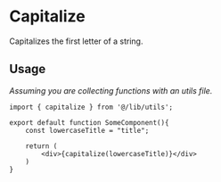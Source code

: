 # Capitalize

Capitalizes the first letter of a string.

## Usage

*Assuming you are collecting functions with an utils file.*

```tsx
import { capitalize } from '@/lib/utils';

export default function SomeComponent(){
	const lowercaseTitle = "title";

	return (
		<div>{capitalize(lowercaseTitle)}</div>
	)
}
```
